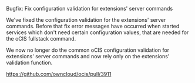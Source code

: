 Bugfix: Fix configuration validation for extensions' server commands

We've fixed the configuration validation for the extensions' server commands.
Before that fix error messages have occurred when started services which don't need
certain configuration values, that are needed for the oCIS fullstack command.

We now no longer do the common oCIS configuration validation for extensions' server
commands and now rely only on the extensions' validation function.


https://github.com/owncloud/ocis/pull/3911
